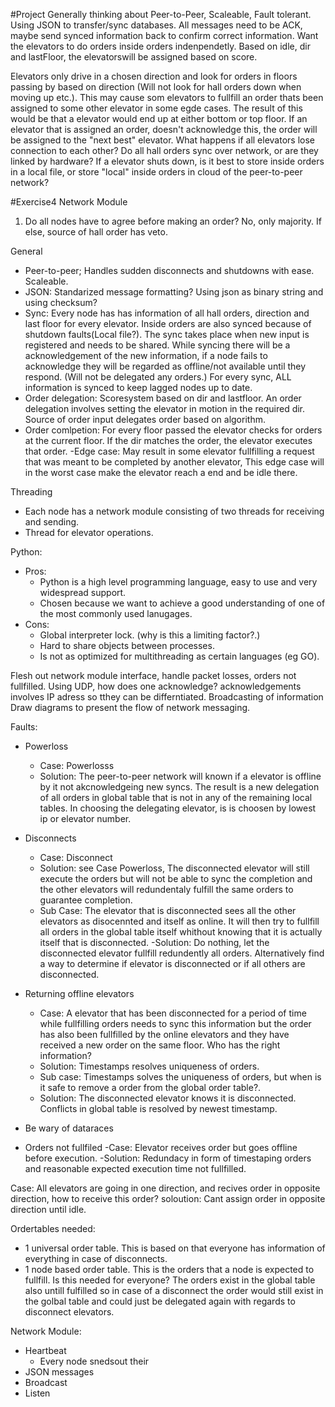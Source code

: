 #Project
Generally thinking about Peer-to-Peer, Scaleable, Fault tolerant.
Using JSON to transfer/sync databases.
All messages need to be ACK, maybe send synced information back to confirm correct information.
Want the elevators to do orders inside orders indenpendetly. Based on idle, dir and lastFloor, the elevatorswill be assigned based on score.

Elevators only drive in a chosen direction and look for orders in floors passing by based on direction (Will not look for hall orders down when moving up etc.).
This may cause som elevators to fullfill an order thats been assigned to some other elevator in some egde cases. The result of this would be that a elevator would end up at either bottom or top floor.
If an elevator that is assigned an order, doesn't acknowledge this, the order will be assigned to the "next best" elevator. What happens if all elevators lose connection to each other?
Do all hall orders sync over network, or are they linked by hardware?
If a elevator shuts down, is it best to store inside orders in a local file, or store "local" inside orders in cloud of the peer-to-peer network?


#Exercise4 Network Module
1. Do all nodes have to agree before making an order? No, only majority. If else, source of hall order has veto.



General
* Peer-to-peer; Handles sudden disconnects and shutdowns with ease. Scaleable.
* JSON: Standarized message formatting? Using json as binary string and using checksum?
* Sync: Every node has has information of all hall orders, direction and last floor for every elevator. Inside orders are also synced because of shutdown faults(Local file?).
	The sync takes place when new input is registered and needs to be shared. While syncing there will be a acknowledgement of the new information, if a node fails to acknowledge they will be regarded as offline/not available until they respond. (Will not be delegated any orders.)
	For every sync, ALL information is synced to keep lagged nodes up to date.
* Order delegation: Scoresystem based on dir and lastfloor. An order delegation involves setting the elevator in motion in the required dir. Source of order input delegates order based on algorithm.
* Order comlpetion: For every floor passed the elevator checks for orders at the current floor. If the dir matches the order, the elevator executes that order. 
	-Edge case: May result in some elevator fullfilling a request that was meant to be completed by another elevator, This edge case will in the worst case make the elevator reach a end and be idle there. 

Threading
 * Each node has a network module consisting of two threads for receiving and sending. 
 * Thread for elevator operations. 

 Python:
 * Pros:
 	- Python is a high level programming language, easy to use and very widespread support. 
 	- Chosen because we want to achieve a good understanding of one of the most commonly used lanugages.
 * Cons:
 	- Global interpreter lock. (why is this a limiting factor?.)
 	- Hard to share objects between processes. 
 	- Is not as optimized for multithreading as certain languages (eg GO).

Flesh out network module interface, handle packet losses, orders not fullfilled.
Using UDP, how does one acknowledge? acknowledgements involves IP adress so tthey can be differntiated. Broadcasting of information
Draw diagrams to present the flow of network messaging.


Faults:
* Powerloss
	- Case: Powerlosss
	- Solution: The peer-to-peer network will known if a elevator is offline by it not akcnowledgeing new syncs. The result is a new delegation of all orders in global table that is not in any of the remaining local tables. In choosing the delegating elevator, is is choosen by lowest ip or elevator number. 
* Disconnects
	- Case: Disconnect
	- Solution: see Case Powerloss, The disconnected elevator will still execute the orders but will not be able to sync the completion and the other elevators will redundentaly fulfill the same orders to guarantee 		completion. 
	- Sub Case: The elevator that is disconnected sees all the other elevators as disocennted and itself as online. It will then try to fullfill all orders in the global table itself whithout knowing that it is 			actually itself that is disconnected.
	-Solution: Do nothing, let the disconnected elevator fullfill redundently all orders. Alternatively find a way to determine if elevator is disconnected or if all others are disconnected. 
* Returning offline elevators
	- Case: A elevator that has been disconnected for a period of time while fullfilling orders needs to sync this information but the order has also been fullfilled by the online elevators and they have received a new order on the same floor. Who has the right information?
	- Solution:	Timestamps resolves uniqueness of orders. 
	- Sub case: Timestamps solves the uniqueness of orders, but when is it safe to remove a order from the global order table?.
	- Solution: The disconnected elevator knows it is disconnected. Conflicts in global table is resolved by newest timestamp. 


* Be wary of dataraces 
* Orders not fullfiled
	-Case: Elevator receives order but goes offline before execution. 
	-Solution: Redundacy in form of timestaping orders and reasonable expected execution time not fullfilled. 

Case:
	All elevators are going in one direction, and recives order in opposite direction, how to receive this order?
	soloution: Cant assign order in opposite direction until idle. 





Ordertables needed:
- 1 universal order table. This is based on that everyone has information of everything in case of disconnects.
- 1 node based order table. This is the orders that a node is expected to fullfill. Is this needed for everyone? The orders exist in the global table also untill fulfilled so in case of a disconnect the order would 		still exist in the golbal table and could just be delegated again with regards to disconnect elevators.

Network Module:
- Heartbeat
	- Every node snedsout their 
- JSON messages
- Broadcast
- Listen